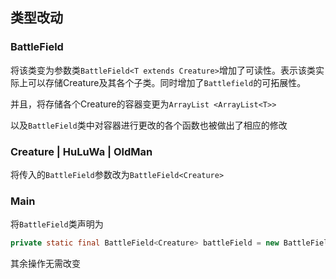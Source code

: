 ## 类型改动

### BattleField

将该类变为参数类`BattleField<T extends Creature>`增加了可读性。表示该类实际上可以存储Creature及其各个子类。同时增加了`Battlefield`的可拓展性。

并且，将存储各个Creature的容器变更为`ArrayList <ArrayList<T>> `

以及`BattleField`类中对容器进行更改的各个函数也被做出了相应的修改

### Creature | HuLuWa | OldMan

将传入的`BattleField`参数改为`BattleField<Creature>`

### Main

将`BattleField`类声明为

```java
private static final BattleField<Creature> battleField = new BattleField<>(Creature.class); 
```

其余操作无需改变



